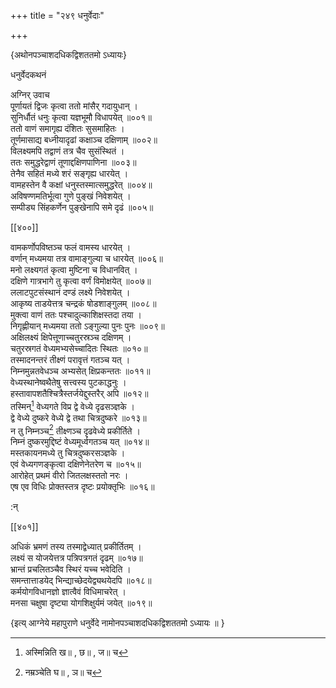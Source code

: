 +++
title = "२४९ धनुर्वेदाः"

+++

\{अथोनपञ्चाशदधिकद्विशततमो ऽध्यायः\}

धनुर्वेदकथनं  
    
अग्निर् उवाच  
पूर्णायतं द्विजः कृत्वा ततो मांसैर् गदायुधान्   ।  
सुनिर्धौतं धनुः कृत्वा यज्ञभूमौ विधापयेत्   ॥००१॥  
ततो वाणं समागृह्य दंशितः सुसमाहितः   ।  
तूर्णमासाद्य बध्नीयादृढां कक्षाञ्च दक्षिणाम्   ॥००२॥  
विलक्ष्यमपि तद्वाणं तत्र चैव सुसंस्थितं ।  
ततः समुद्धरेद्वाणं तूणाद्दक्षिणपाणिना   ॥००३॥  
तेनैव सहितं मध्ये शरं सङ्गृह्य धारयेत् ।  
वामहस्तेन वै कक्षां धनुस्तस्मात्समुद्धरेत् ॥००४॥  
अविषण्णमतिर्भूत्वा गुणे पुङ्खं निवेशयेत्   ।  
सम्पीड्य सिंहकर्णेन पुङ्खेनापि समे दृढं   ॥००५॥  

[[४००]]
    
वामकर्णोपविष्तञ्च फलं वामस्य धारयेत् ।  
वर्णान् मध्यमया तत्र वामाङ्गुल्या च धारयेत्   ॥००६॥  
मनो लक्ष्यगतं कृत्वा मुष्टिना च विधानवित्   ।  
दक्षिणे गात्रभागे तु कृत्वा वर्णं विमोक्षयेत्   ॥००७॥  
ललाटपुटसंस्थानं दण्डं लक्ष्ये निवेशयेत्   ।  
आकृष्य ताडयेत्तत्र चन्द्रकं षोडशाङ्गुलम्   ॥००८॥  
मुक्त्वा वाणं ततः पश्चादुल्काशिक्षस्तदा तया   ।  
निगृह्णीयान् मध्यमया ततो ऽङ्गुल्या पुनः पुनः   ॥००९॥  
अक्षिलक्ष्यं क्षिपेत्तूणाच्चतुरस्रञ्च दक्षिणम्   ।  
चतुरस्रगतं वेध्यमभ्यसेच्चादितः स्थितः ॥०१०॥  
तस्मादनन्तरं तीक्ष्णं परावृत्तं गतञ्च यत्   ।  
निम्नमुन्नतवेधञ्च अभ्यसेत् क्षिप्रकन्ततः ॥०११॥  
वेध्यस्थानेष्वथैतेषु सत्त्वस्य पुटकाद्धनुः ।  
हस्तावापशतैश्चित्रैस्तर्जयेद्दुस्तरैर् अपि ॥०१२॥  
तस्मिन्[^१] वेध्यगते विप्र द्वे वेध्ये दृढसञ्ज्ञके ।  
द्वे वेध्ये दुष्करे वेध्ये द्वे तथा चित्रदुष्करे ॥०१३॥  
न तु निम्नञ्च[^२] तीक्ष्णञ्च दृढवेध्ये प्रकीर्तिते   ।  
निम्नं दुष्करमुद्दिष्टं वेध्यमूर्ध्वगतञ्च यत्   ॥०१४॥  
मस्तकायनमध्ये तु चित्रदुष्करसञ्ज्ञके ।  
एवं वेध्यगणङ्कृत्वा दक्षिणेनेतरेण च ॥०१५॥  
आरोहेत् प्रथमं वीरो जितलक्षस्ततो नरः ।  
एष एव विधिः प्रोक्तस्तत्र दृष्टः प्रयोक्तृभिः   ॥०१६॥  
    
:न्  
    
[^१]: अस्मिन्निति ख॥ , छ॥ , ज॥ च  
    
[^२]: नम्रञ्चेति घ॥ , ञ॥ च  

[[४०१]]
    
अधिकं भ्रमणं तस्य तस्माद्वेध्यात् प्रकीर्तितम्   ।  
लक्ष्यं स योजयेत्तत्र पत्रिपत्रगतं दृढम् ॥०१७॥  
भ्रान्तं प्रचलितञ्चैव स्थिरं यच्च भवेदिति ।  
समन्तात्ताडयेद् भिन्द्याच्छेदयेद्व्यथयेदपि ॥०१८॥  
कर्मयोगविधानज्ञो ज्ञात्वैवं विधिमाचरेत् ।  
मनसा चक्षुषा दृष्ट्या योगशिक्षुर्यमं जयेत्   ॥०१९॥  
    
\{इत्य् आग्नेये महापुराणे धनुर्वेदे नामोनपञ्चाशदधिकद्विशततमो ऽध्यायः ॥  }
    